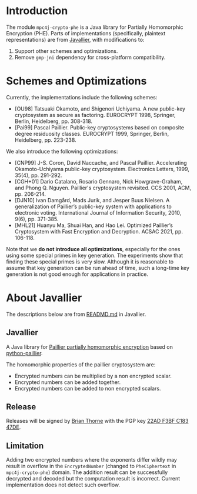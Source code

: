 # Introduction

The module `mpc4j-crypto-phe` is a Java library for Partially Homomorphic Encryption (PHE). Parts of implementations (specifically, plaintext representations) are from [Javallier](https://github.com/n1analytics/javallier), with modifications to:

1. Support other schemes and optimizations.
2. Remove `gmp-jni` dependency for cross-platform compatibility.

# Schemes and Optimizations

Currently, the implementations include the following schemes:

- \[OU98\] Tatsuaki Okamoto, and Shigenori Uchiyama. A new public-key cryptosystem as secure as factoring. EUROCRYPT 1998, Springer, Berlin, Heidelberg, pp. 308-318.
- \[Pai99\] Pascal Paillier. Public-key cryptosystems based on composite degree residuosity classes. EUROCRYPT 1999, Springer, Berlin, Heidelberg, pp. 223-238.

We also introduce the following optimizations:

- \[CNP99\] J-S. Coron, David Naccache, and Pascal Paillier. Accelerating Okamoto-Uchiyama public-key cryptosystem. Electronics Letters, 1999, 35(4), pp. 291-292.
- \[CGH+01\] Dario Catalano, Rosario Gennaro, Nick Howgrave-Graham, and Phong Q. Nguyen. Paillier's cryptosystem revisited. CCS 2001, ACM, pp. 206-214.
- \[DJN10\] Ivan Damgård, Mads Jurik, and Jesper Buus Nielsen. A generalization of Paillier’s public-key system with applications to electronic voting. International Journal of Information Security, 2010, 9(6), pp. 371-385.
- \[MHL21\] Huanyu Ma, Shuai Han, and Hao Lei. Optimized Paillier’s Cryptosystem with Fast Encryption and Decryption. ACSAC 2021, pp. 106-118.

Note that we **do not introduce all optimizations**, especially for the ones using some special primes in key generation. The experiments show that finding these special primes is very slow. Although it is reasonable to assume that key generation can be run ahead of time, such a long-time key generation is not good enough for applications in practice.

# About Javallier

The descriptions below are from [READMD.md](https://github.com/n1analytics/javallier/blob/master/README.md) in Javallier.

## Javallier

A Java library for [Paillier partially homomorphic encryption](https://en.wikipedia.org/wiki/Paillier_cryptosystem) based on [python-paillier](https://github.com/NICTA/python-paillier). 

The homomorphic properties of the paillier cryptosystem are:

- Encrypted numbers can be multiplied by a non encrypted scalar.
- Encrypted numbers can be added together. 
- Encrypted numbers can be added to non encrypted scalars.

## Release

Releases will be signed by [Brian Thorne](https://keybase.io/hardbyte) with the PGP key
[22AD F3BF C183 47DE](https://pgp.mit.edu/pks/lookup?op=vindex&search=0x22ADF3BFC18347DE).

## Limitation

Adding two encrypted numbers where the exponents differ wildly may result in overflow in the `EncryptedNumber` (changed to `PheCiphertext` in `mpc4j-crypto-phe`) domain. The addition result can be successfully decrypted and decoded but the computation result is incorrect. Current implementation does not detect such overflow. 